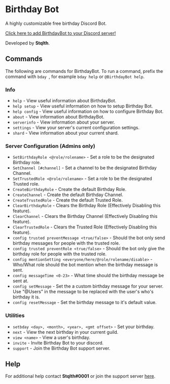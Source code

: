 # Birthday Bot

A highly customizable free birthday Discord Bot.

[Click here to add BirthdayBot to your Discord server!](https://discordapp.com/oauth2/authorize?client_id=656621136808902656&permissions=8&scope=bot)

Developed by **Stqlth**.

## Commands

The following are commands for BirthdayBot. To run a command, prefix the command with `bday `, for example `bday help` or `@BirthdayBot help`.

### Info

* `help` - View useful information about BirthdayBot.
* `help setup` - View useful information on how to setup Birthday Bot.
* `help config` - View useful information on how to configure Birthday Bot.
* `about` - View information about BirthdayBot.
* `serverinfo` - View information about your server.
* `settings` - View your server's current configuration settings.
* `shard` - View information about your current shard.

### Server Configuration (Admins only)

* `SetBirthdayRole <@role/rolename>` - Set a role to be the designated Birthday role.
* `SetChannel [#channel]` - Set a channel to be the designated Birthday Channel.
* `SetTrustedRole <@role/rolename>` - Set a role to be the designated Trusted role.
* `CreateBirthdayRole` - Create the default Birthday Role.
* `CreateChannel` - Create the default Birthday Channel.
* `CreateTrustedRole` - Create the default Trusted Role.
* `ClearBirthdayRole` - Clears the Birthday Role (Effectively Disabling this feature).
* `ClearChannel` - Clears the Birthday Channel (Effectively Disabling this feature).
* `ClearTrustedRole` - Clears the Trusted Role (Effectively Disabling this feature).
* `config trusted preventMessage <true/false>` - Should the bot only send birthday messages for people with the trusted role.
* `config trusted preventRole <true/false>` - Should the bot only give the birthday role for people with the trusted role.
* `config mentionSetting <everyone/here/@role/rolename/disable>` - Who/What role should the bot mention when the birthday message is sent.
* `config messageTime <0-23>` - What time should the birthday message be sent at.
* `config setMessage` - Set the a custom birthday message for your server. Use "@Users" in the message to be replaced with the user's who's birthday it is.
* `config resetMessage` - Set the birthday message to it's default value.

### Utilities

* `setbday <day>, <month>, <year>, <gmt offset>` - Set your birthday.
* `next` - View the next birthday in your current guild.
* `view <name>` - View a user's birthday.
* `invite` - Invite Birthday Bot to your discord.
* `support` - Join the Birthday Bot support server.

## Help

For additional help contact **Stqlth#0001** or join the support server [here](https://discord.gg/CJnWuWn).
